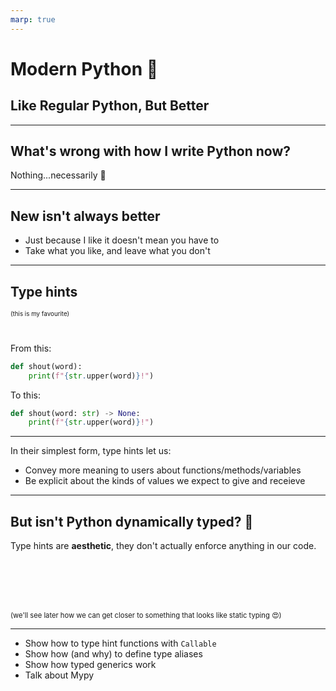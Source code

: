 ```yaml
---
marp: true
---
```


# **Modern Python** 🐍

## Like Regular Python, But Better

---
## **What's wrong with how I write Python now?**

Nothing...necessarily 👀

---

## **New isn't always better**

* Just because I like it doesn't mean you have to
* Take what you like, and leave what you don't

___

## **Type hints**

<p style="font-size: 0.7em">(this is my favourite)</p>
</br>

From this:

```python
def shout(word):
    print(f"{str.upper(word)}!")
```

To this:

```python
def shout(word: str) -> None:
    print(f"{str.upper(word)}!")
```

---

In their simplest form, type hints let us:

* Convey more meaning to users about functions/methods/variables
* Be explicit about the kinds of values we expect to give and receieve

---

## **But isn't Python dynamically typed?** 🤔

Type hints are **aesthetic**, they don't actually enforce anything in our code.

</br></br></br></br>
<p style="font-size: 0.8em">(we'll see later how we can get closer to something that looks like static typing 😍)</p>

---

* Show how to type hint functions with `Callable`
* Show how (and why) to define type aliases
* Show how typed generics work
* Talk about Mypy
